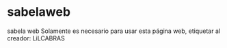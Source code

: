 # sabelaweb
sabela web
Solamente es necesario para usar esta página web, etiquetar al creador: LiLCABRAS
